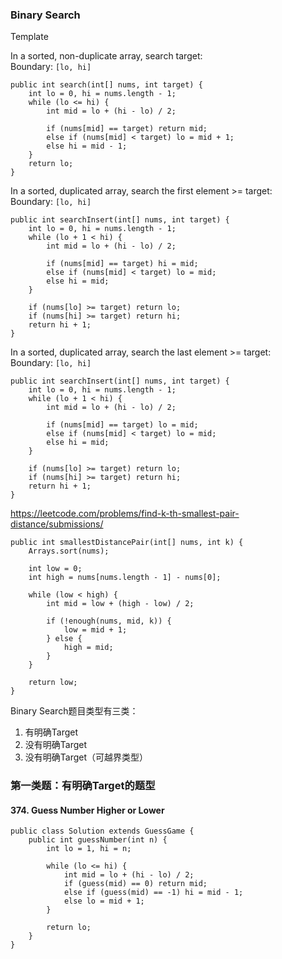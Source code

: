 

### Binary Search

Template

In a sorted, non-duplicate array, search target:  
Boundary: `[lo, hi]`  

```
public int search(int[] nums, int target) {
    int lo = 0, hi = nums.length - 1;
    while (lo <= hi) {
        int mid = lo + (hi - lo) / 2;

        if (nums[mid] == target) return mid;
        else if (nums[mid] < target) lo = mid + 1;
        else hi = mid - 1;
    }
    return lo;
}
```

In a sorted, duplicated array, search the first element >= target:  
Boundary: `[lo, hi]`

```
public int searchInsert(int[] nums, int target) {
    int lo = 0, hi = nums.length - 1;
    while (lo + 1 < hi) {
        int mid = lo + (hi - lo) / 2;

        if (nums[mid] == target) hi = mid;
        else if (nums[mid] < target) lo = mid;
        else hi = mid;
    }
    
    if (nums[lo] >= target) return lo;
    if (nums[hi] >= target) return hi;
    return hi + 1;
}
```

In a sorted, duplicated array, search the last element >= target:  
Boundary: `[lo, hi]`

```
public int searchInsert(int[] nums, int target) {
    int lo = 0, hi = nums.length - 1;
    while (lo + 1 < hi) {
        int mid = lo + (hi - lo) / 2;

        if (nums[mid] == target) lo = mid;
        else if (nums[mid] < target) lo = mid;
        else hi = mid;
    }
    
    if (nums[lo] >= target) return lo;
    if (nums[hi] >= target) return hi;
    return hi + 1;
}
```


https://leetcode.com/problems/find-k-th-smallest-pair-distance/submissions/

```
public int smallestDistancePair(int[] nums, int k) {
    Arrays.sort(nums);

    int low = 0;
    int high = nums[nums.length - 1] - nums[0];

    while (low < high) {
        int mid = low + (high - low) / 2;

        if (!enough(nums, mid, k)) {
            low = mid + 1;
        } else {
            high = mid;
        }
    }

    return low;
}
```

Binary Search题目类型有三类：
1. 有明确Target
2. 没有明确Target
3. 没有明确Target（可越界类型）

### 第一类题：有明确Target的题型

#### 374. Guess Number Higher or Lower

```
public class Solution extends GuessGame {
    public int guessNumber(int n) {
        int lo = 1, hi = n;
        
        while (lo <= hi) {
            int mid = lo + (hi - lo) / 2;
            if (guess(mid) == 0) return mid;
            else if (guess(mid) == -1) hi = mid - 1;
            else lo = mid + 1;
        }
        
        return lo;
    }
}
```

